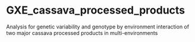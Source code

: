 # GXE_cassava_processed_products
Analysis for genetic variability and genotype by environment interaction of two major cassava processed products in multi-environments
